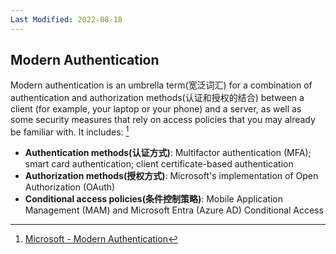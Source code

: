 ```yaml
---
Last Modified: 2022-08-18
---
```


## Modern Authentication

Modern authentication is an umbrella term(宽泛词汇) for a combination of authentication and authorization methods(认证和授权的结合) between a client (for example, your laptop or your phone) and a server, as well as some security measures that rely on access policies that you may already be familiar with. It includes: [^1]

- **Authentication methods(认证方式)**: Multifactor authentication (MFA); smart card authentication; client certificate-based authentication
- **Authorization methods(授权方式)**: Microsoft's implementation of Open Authorization (OAuth)
- **Conditional access policies(条件控制策略)**: Mobile Application Management (MAM) and Microsoft Entra (Azure AD) Conditional Access





[^1]: [Microsoft - Modern Authentication](https://docs.microsoft.com/en-us/microsoft-365/enterprise/hybrid-modern-auth-overview?view=o365-worldwide#what-is-modern-authentication)




